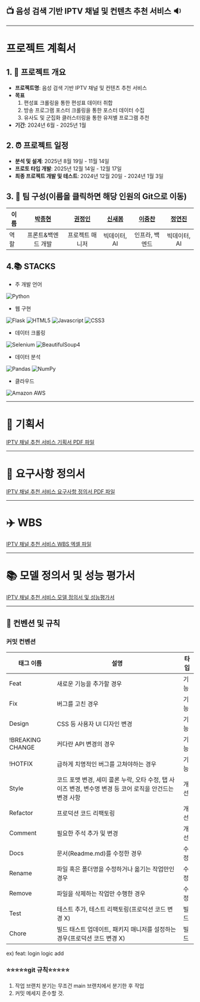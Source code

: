 ## 📺 음성 검색 기반 IPTV 채널 및 컨텐츠 추천 서비스 🔉

---------------------------------------

# 프로젝트 계획서

## 1. 🎂 프로젝트 개요
- **프로젝트명**: 음성 검색 기반 IPTV 채널 및 컨텐츠 추천 서비스
- **목표** 
   1. 편성표 크롤링을 통한 편성표 데이터 취합
   2. 방송 프로그램 포스터 크롤링을 통한 포스터 데이터 수집
   3. 유사도 및 군집화 클러스터링을 통한 유저별 프로그램 추천
- **기간**: 2024년 6월 - 2025년 1월

## 2. ⏰ 프로젝트 일정
- **분석 및 설계**: 2025년 8월 19일 - 11월 14일
- **프로토 타입 개발**: 2025년 12월 14일 - 12월 17일
- **최종 프로젝트 개발 및 테스트**: 2024년 12월 20일 - 2024년 1월 3일

## 3. 💪 팀 구성(이름을 클릭하면 해당 인원의 Git으로 이동)
|이름|[박종현](https://github.com/JayParc)|[권정인](https://github.com/yojeong125)|[신새봄](https://github.com/SaebomSHIN)|[이중찬](https://github.com/Chan2a)|[정연진](https://github.com/yeonjin118)|
|---|:---:|:---:|:---:|:---:|:---:|
|역할|프론트&백엔드 개발|프로젝트 매니저|빅데이터, AI|인프라, 백엔드|빅데이터, AI|

## 4.📚 STACKS
* 주 개발 언어

![Python](https://img.shields.io/badge/Python-3776AB?style=for-the-badge&logo=Python&logoColor=white)

* 웹 구현

![Flask](https://img.shields.io/badge/Flask-000000?style=for-the-badge&logo=Flask&logoColor=white) ![HTML5](https://img.shields.io/badge/HTML5-E34F26?style=for-the-badge&logo=HTML5&logoColor=white) ![Javascript](https://img.shields.io/badge/Javascript-F7DF1E?style=for-the-badge&logo=Javascript&logoColor=white) ![CSS3](https://img.shields.io/badge/CSS3-1572B6?style=for-the-badge&logo=CSS3&logoColor=white)

* 데이터 크롤링

![Selenium](https://img.shields.io/badge/Selenium-43B02A?style=for-the-badge&logo=Selenium&logoColor=white) ![BeautifulSoup4](https://img.shields.io/badge/BeautifulSoup4-FFD700?style=for-the-badge&logo=BeautifulSoup&logoColor=black)

* 데이터 분석

![Pandas](https://img.shields.io/badge/Pandas-150458?style=for-the-badge&logo=Pandas&logoColor=white) ![NumPy](https://img.shields.io/badge/NumPy-013243?style=for-the-badge&logo=NumPy&logoColor=white)

* 클라우드

![Amazon AWS](https://img.shields.io/badge/Amazon%20AWS-232F3E?style=for-the-badge&logo=Amazon%20AWS&logoColor=white)

---------------------------------------

# 🏁 기획서
[IPTV 채널 추천 서비스 기획서 PDF 파일](https://github.com/whynotsw-camp/wh01-3rd-3team-UTIDAL/blob/main/Report/%5BKDT%5D%203%E1%84%8E%E1%85%A1%20%E1%84%80%E1%85%B5%E1%84%92%E1%85%AC%E1%86%A8%E1%84%89%E1%85%A5_%E1%84%8B%E1%85%AE%E1%84%90%E1%85%B5%E1%84%83%E1%85%A1%E1%86%AF.pdf)

---------------------------------------

# 📕 요구사항 정의서
[IPTV 채널 추천 서비스 요구사항 정의서 PDF 파일](https://github.com/whynotsw-camp/wh01-3rd-3team-UTIDAL/blob/main/Report/%5BKDT%5D%20IPTV%20%E1%84%8E%E1%85%A2%E1%84%82%E1%85%A5%E1%86%AF%20%E1%84%8E%E1%85%AE%E1%84%8E%E1%85%A5%E1%86%AB%20%E1%84%89%E1%85%A5%E1%84%87%E1%85%B5%E1%84%89%E1%85%B3%203%E1%84%90%E1%85%B5%E1%86%B7_%E1%84%8B%E1%85%AD%E1%84%80%E1%85%AE%E1%84%89%E1%85%A1%E1%84%92%E1%85%A1%E1%86%BC%20%E1%84%8C%E1%85%A5%E1%86%BC%E1%84%8B%E1%85%B4%E1%84%89%E1%85%A5.pdf)

----------------------------------------

# ✈️ WBS
[IPTV 채널 추천 서비스 WBS 엑셀 파일](https://github.com/whynotsw-camp/wh01-3rd-3team-UTIDAL/raw/refs/heads/main/Report/%5BKDT%5D%20IPTV%20%E1%84%8E%E1%85%A2%E1%84%82%E1%85%A5%E1%86%AF%20%E1%84%8E%E1%85%AE%E1%84%8E%E1%85%A5%E1%86%AB%20%E1%84%89%E1%85%A5%E1%84%87%E1%85%B5%E1%84%89%E1%85%B3%203%E1%84%90%E1%85%B5%E1%86%B7_WBS.xlsx)


-----------------------------------------

# 📚 모델 정의서 및 성능 평가서
[IPTV 채널 추천 서비스 모델 정의서 및 성능평가서](https://github.com/whynotsw-camp/wh01-3rd-3team-UTIDAL/blob/main/Report/%5BKDT%5D%20IPTV%20%E1%84%8E%E1%85%A2%E1%84%82%E1%85%A5%E1%86%AF%20%E1%84%8E%E1%85%AE%E1%84%8E%E1%85%A5%E1%86%AB%20%E1%84%89%E1%85%A5%E1%84%87%E1%85%B5%E1%84%89%E1%85%B3%203%E1%84%90%E1%85%B5%E1%86%B7_%E1%84%86%E1%85%A9%E1%84%83%E1%85%A6%E1%86%AF%20%E1%84%8C%E1%85%A5%E1%86%BC%E1%84%8B%E1%85%B4%E1%84%89%E1%85%A5%20%E1%84%86%E1%85%B5%E1%86%BE%20%E1%84%91%E1%85%A7%E1%86%BC%E1%84%80%E1%85%A1%E1%84%89%E1%85%A5.pdf)

-----------------------------------------


## 📌 컨벤션 및 규칙

### 커밋 컨벤션

| 태그 이름        | 설명                                                                                                     | 타입 |
| ---------------- | -------------------------------------------------------------------------------------------------------- | ---- |
| Feat             | 새로운 기능을 추가할 경우                                                                                | 기능 |
| Fix              | 버그를 고친 경우                                                                                         | 기능 |
| Design           | CSS 등 사용자 UI 디자인 변경                                                                             | 기능 |
| !BREAKING CHANGE | 커다란 API 변경의 경우                                                                                   | 기능 |
| !HOTFIX          | 급하게 치명적인 버그를 고쳐야하는 경우                                                                   | 기능 |
| Style            | 코드 포맷 변경, 세미 콜론 누락, 오타 수정, 탭 사이즈 변경, 변수명 변경 등 코어 로직을 안건드는 변경 사항 | 개선 |
| Refactor         | 프로덕션 코드 리팩토링                                                                                   | 개선 |
| Comment          | 필요한 주석 추가 및 변경                                                                                 | 개선 |
| Docs             | 문서(Readme.md)를 수정한 경우                                                                            | 수정 |
| Rename           | 파일 혹은 폴더명을 수정하거나 옮기는 작업만인 경우                                                       | 수정 |
| Remove           | 파일을 삭제하는 작업만 수행한 경우                                                                       | 수정 |
| Test             | 테스트 추가, 테스트 리팩토링(프로덕션 코드 변경 X)                                                       | 빌드 |
| Chore            | 빌드 태스트 업데이트, 패키지 매니저를 설정하는 경우(프로덕션 코드 변경 X)                                | 빌드 |

ex) feat: login logic add

### ⭐️⭐️⭐️⭐️⭐️git 규칙⭐️⭐️⭐️⭐️⭐️

1. 작업 브랜치 분기는 무조건 main 브랜치에서 분기한 후 작업
2. 커밋 메세지 준수할 것.

